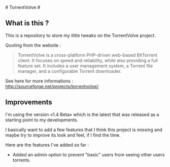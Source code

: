 # TorrentVolve #

## What is this ? ##

This is a repository to store my little tweaks on the TorrentVolve project.

Quoting from the website :

> TorrentVolve is a cross-platform PHP-driven web-based BitTorrent client.
> It focuses on speed and reliability, while also providing a full feature set.
> It includes a user management system, a Torrent file manager, and a
> configurable Torrent downloader.

See here for more informations : http://sourceforge.net/projects/torrentvolve/ 

## Improvements ##

I'm using the version «1.4 Beta» which is the latest that was released
as a starting point to my developments.

I basically want to add a few features that I think this project is missing
and maybe try to improve its look and feel, if I find the time.

Here are the features I've added so far :

* Added an admin option to prevent "basic" users from seeing other users torrents.